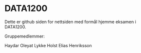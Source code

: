 # DATA1200

Dette er github siden for nettsiden med formål hjemme eksamen i DATA1200.

Gruppemedlemmer:

Haydar Oleyat
Lykke Holst
Elias Henriksson